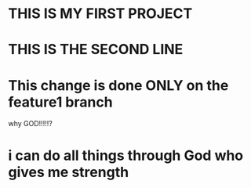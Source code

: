# THIS IS MY FIRST PROJECT
# THIS IS THE SECOND LINE 
# This change is done ONLY on the feature1 branch
why GOD!!!!!?
# i can do all things through God who gives me strength
